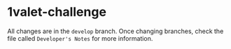 # 1valet-challenge

All changes are in the `develop` branch.
Once changing branches, check the file called `Developer's Notes` for more information.
